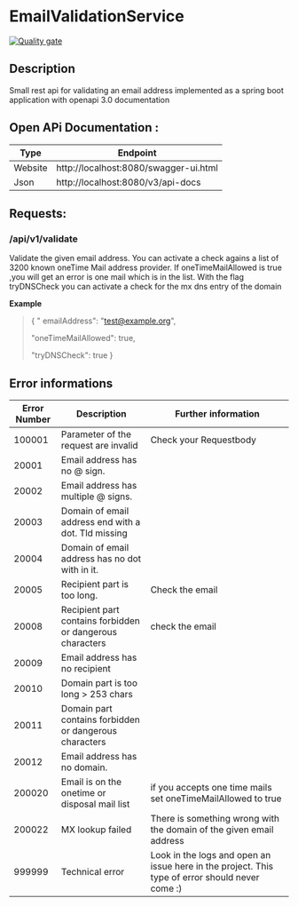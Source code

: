 # EmailValidationService

[![Quality gate](https://sonarcloud.io/api/project_badges/quality_gate?project=MOderkerk_EmailValidationService)](https://sonarcloud.io/summary/new_code?id=MOderkerk_EmailValidationService)

## Description

Small rest api for validating an email address implemented as a spring boot application with openapi 3.0 documentation

## Open APi Documentation :

| Type | Endpoint |
|------|-------|
|Website| http://localhost:8080/swagger-ui.html|
|Json   | http://localhost:8080/v3/api-docs |

## Requests:

### /api/v1/validate

Validate the given email address. You can activate a check agains a list of 3200 known oneTime Mail address provider. If
oneTimeMailAllowed is true ,you will get an error is one mail which is in the list. With the flag tryDNSCheck you can
activate a check for the mx dns entry of the domain

**Example**

> {
> "  emailAddress": "test@example.org",
>
>  "oneTimeMailAllowed": true,
>
>  "tryDNSCheck": true
> }

## Error informations

| Error Number | Description | Further information
|---|---|---
|100001 | Parameter of the request are invalid | Check your Requestbody
|20001 | Email address has no @ sign. |
|20002 | Email address has multiple @ signs.
|20003 | Domain of email address end with a dot. Tld missing
|20004 | Domain of email address has no dot with in it.
|20005  | Recipient part is too long. | Check the email
|20008  | Recipient part contains forbidden or dangerous characters | check the email
|20009  | Email address has no recipient |
|20010  | Domain part is too long  > 253 chars |
|20011  | Domain part contains forbidden or dangerous characters   |
|20012  | Email address has no domain. |
|200020 | Email is on the  onetime or disposal mail list | if you accepts one time mails set oneTimeMailAllowed to true
|200022 | MX lookup failed | There is something wrong with the domain of the given email address
|999999 | Technical error | Look in the logs and open an issue here in the project. This type of error should never come :) 



